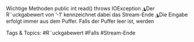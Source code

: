  
Wichtige Methoden
    public  int read()  throws  IOException
◮Der R¨uckgabewert von ’-1’ kennzeichnet dabei das Stream-Ende
◮Die Eingabe erfolgt immer aus dem Puﬀer. Falls der Puﬀer leer ist, werden

   Tags & Topics:
   #R¨uckgabewert
   #Falls
   #Stream-Ende